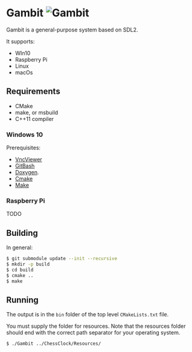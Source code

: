 # Gambit ![Gambit](../External/gambit-icon.png)

Gambit is a general-purpose system based on SDL2.

It supports:

* WIn10
* Raspberry Pi
* Linux
* macOs

## Requirements

* CMake
* make, or msbuild
* C++11 compiler

### Windows 10

Prerequisites:

* [VncViewer](https://www.realvnc.com/en/connect/download/viewer/)
* [GitBash](https://github.com/git-for-windows/git/releases/download/v2.31.1.windows.1/Git-2.31.1-64-bit.exe)
* [Doxygen](https://doxygen.nl/files/doxygen-1.9.1-setup.exe).
* [Cmake](https://cmake.org/download/)
* [Make](https://ixpeering.dl.sourceforge.net/project/ezwinports/make-4.3-without-guile-w32-bin.zip)

### Raspberry Pi

TODO

## Building

In general:

```bash
$ git submodule update --init --recursive
$ mkdir -p build
$ cd build
$ cmake ..
$ make
```

## Running

The output is in the `bin` folder of the top level `CMakeLists.txt` file.

You must supply the folder for resources. Note that the resources folder should end with the correct path separator for your operating system.

```
$ ./Gambit ../ChessClock/Resources/
```
